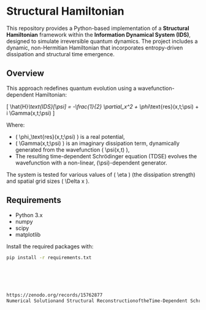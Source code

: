 # Structural Hamiltonian

This repository provides a Python-based implementation of a **Structural Hamiltonian** framework within the **Information Dynamical System (IDS)**, designed to simulate irreversible quantum dynamics. The project includes a dynamic, non-Hermitian Hamiltonian that incorporates entropy-driven dissipation and structural time emergence.

## Overview

This approach redefines quantum evolution using a wavefunction-dependent Hamiltonian:

\[
\hat{H}_\text{IDS}[\psi] = -\frac{1}{2} \partial_x^2 + \phi_\text{res}(x,t;\psi) + i \Gamma(x,t;\psi)
\]

Where:
- \( \phi_\text{res}(x,t;\psi) \) is a real potential,
- \( \Gamma(x,t;\psi) \) is an imaginary dissipation term, dynamically generated from the wavefunction \( \psi(x,t) \),
- The resulting time-dependent Schrödinger equation (TDSE) evolves the wavefunction with a non-linear, \(\psi\)-dependent generator.

The system is tested for various values of \( \eta \) (the dissipation strength) and spatial grid sizes \( \Delta x \).

## Requirements

- Python 3.x
- numpy
- scipy
- matplotlib

Install the required packages with:

```bash
pip install -r requirements.txt






https://zenodo.org/records/15762877
Numerical Solutionand Structural ReconstructionoftheTime-Dependent SchrödingerEquation
